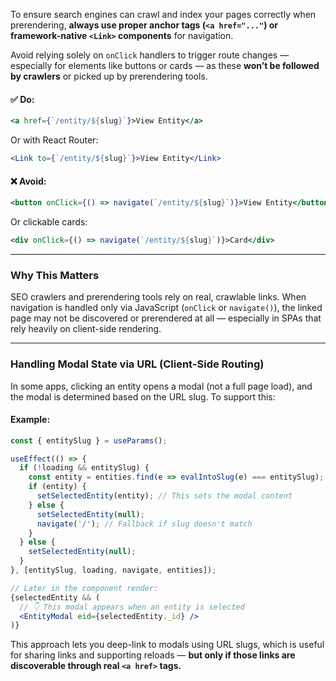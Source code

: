 To ensure search engines can crawl and index your pages correctly when prerendering, **always use proper anchor tags (`<a href="..."`) or framework-native `<Link>` components** for navigation.

Avoid relying solely on `onClick` handlers to trigger route changes — especially for elements like buttons or cards — as these **won’t be followed by crawlers** or picked up by prerendering tools.

#### ✅ Do:

```jsx
<a href={`/entity/${slug}`}>View Entity</a>
```

Or with React Router:

```jsx
<Link to={`/entity/${slug}`}>View Entity</Link>
```

#### ❌ Avoid:

```jsx
<button onClick={() => navigate(`/entity/${slug}`)}>View Entity</button>
```

Or clickable cards:

```jsx
<div onClick={() => navigate(`/entity/${slug}`)}>Card</div>
```

---

### **Why This Matters**

SEO crawlers and prerendering tools rely on real, crawlable links. When navigation is handled only via JavaScript (`onClick` or `navigate()`), the linked page may not be discovered or prerendered at all — especially in SPAs that rely heavily on client-side rendering.

---

### **Handling Modal State via URL (Client-Side Routing)**

In some apps, clicking an entity opens a modal (not a full page load), and the modal is determined based on the URL slug. To support this:

#### Example:

```jsx
const { entitySlug } = useParams();

useEffect(() => {
  if (!loading && entitySlug) {
    const entity = entities.find(e => evalIntoSlug(e) === entitySlug);
    if (entity) {
      setSelectedEntity(entity); // This sets the modal content
    } else {
      setSelectedEntity(null);
      navigate('/'); // Fallback if slug doesn't match
    }
  } else {
    setSelectedEntity(null);
  }
}, [entitySlug, loading, navigate, entities]);

// Later in the component render:
{selectedEntity && (
  // 👇 This modal appears when an entity is selected
  <EntityModal eid={selectedEntity._id} />
)}
```

This approach lets you deep-link to modals using URL slugs, which is useful for sharing links and supporting reloads — **but only if those links are discoverable through real `<a href>` tags.**
